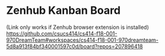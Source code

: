 # Zenhub Kanban Board
(Link only works if Zenhub browser extension is installed)
https://github.com/csucs414/cs414-f18-001-970DreamTeam#workspaces/cs414-f18-001-970dreamteam-5d8a913f84bf340001597c0d/board?repos=207896418
